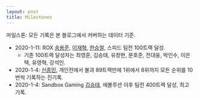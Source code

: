 ```yaml
---
layout: post
title: Milestones
---
```


마일스톤: 모든 기록은 본 블로그에서 커버하는 데이터 기준.

- 2020-1-11: ROX [송용준](../songyongjun), [이재혁](../ijaehyeok), [한승철](../hanseungcheol), 스피드 팀전 100트랙 달성. 
    - 기존 100트랙 달성자는 최영훈, 김승태, 유창현, 문호준, 전대웅, 박인수, 이은택, 유영혁, 강석인.
- 2020-1-4: [신종민](../shinjongmin), 개인전에서 불과 89트랙만에 1위에서 8위까지 모든 순위를 10번씩 기록하는 진기록.
- 2020-1-4: Sandbox Gaming [김승태](../gimseungtae), 에볼루션 이후 팀전 400트랙 달성, 최고 기록.
